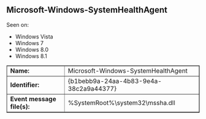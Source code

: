 ## Microsoft-Windows-SystemHealthAgent

Seen on:
* Windows Vista
* Windows 7
* Windows 8.0
* Windows 8.1

<table border="1" class="docutils">
  <tbody>
    <tr>
      <td><b>Name:</b></td>
      <td>Microsoft-Windows-SystemHealthAgent</td>
    </tr>
    <tr>
      <td><b>Identifier:</b></td>
      <td>{b1bebb9a-24aa-4b83-9e4a-38c2a9a44377}</td>
    </tr>
    <tr>
      <td><b>Event message file(s):</b></td>
      <td>%SystemRoot%\system32\mssha.dll</td>
    </tr>
  </tbody>
</table>

&nbsp;

